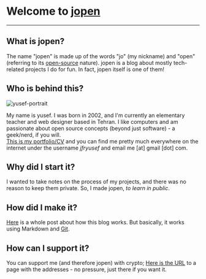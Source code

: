 
# Welcome to [jopen](https://jfryusef.link/)
---
## What is jopen?

The name "jopen" is made up of the words "jo" (my nickname) and "open" (referring to its [open-source](https://github.com/jfryusef/jopen) nature). jopen is a blog about mostly tech-related projects I do for fun. In fact, jopen itself is one of them!

## Who is behind this?
![yusef-portrait](https://github.com/user-attachments/assets/13bea44d-a2b9-4691-8061-3772b7025c21)

My name is yusef. I was born in 2002, and I'm currently an elementary teacher and web designer based in Tehran. I like computers and am passionate about open source concepts (beyond just software) - a geek/nerd, if you will.  
[This is my portfolio/CV](https://jfryusef.work) and you can find me pretty much everywhere on the internet under the username _jfryusef_ and email me [at] gmail [dot] com.

## Why did I start it?

I wanted to take notes on the process of my projects, and there was no reason to keep them private. So, I made jopen, _to learn in public_.

## How did I make it?

[Here](https://jfryusef.link/posts/how-i-made-jopen/) is a whole post about how this blog works. But basically, it works using Markdown and [Git](https://git-scm.com/).

## How can I support it?

You can support me (and therefore jopen) with crypto; [Here is the URL](https://www.jfryusef.link/support/) to a page with the addresses - no pressure, just there if you want it.
